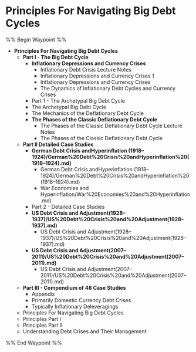 # Principles For Navigating Big Debt Cycles

%% Begin Waypoint %%
- **Principles For Navigating Big Debt Cycles**
	- **Part I - The Big Debt Cycle**
		- **Inflationary Depressions and Currency Crises**
			- Inflationary Debt Crisis Lecture Notes
			- Inflationary Depressions and Currency Crises 1
			- Inflationary Depressions and Currency Crises
			- The Dynamics of Inflationary Debt Cycles and Currency Crises
		- Part 1 - The Archetypal Big Debt Cycle
		- The Archetypal Big Debt Cycle
		- The Mechanics of the Deflationary Debt Cycle
		- **The Phases of the Classic Deflationary Debt Cycle**
			- The Phases of the Classic Deflationary Debt Cycle Lecture Notes
			- The Phases of the Classic Deflationary Debt Cycle
	- **Part II Detailed Case Studies**
		- **German Debt Crisis andHyperinflation (1918–1924)/German%20Debt%20Crisis%20andHyperinflation%20(1918–1924).md)**
			- German Debt Crisis andHyperinflation (1918–1924)/German%20Debt%20Crisis%20andHyperinflation%20(1918–1924).md)
			- War Economies and Hyperinflation/War%20Economies%20and%20Hyperinflation.md)
		- Part 2 - Detailed Case Studies
		- **US Debt Crisis and Adjustment(1928–1937)/US%20Debt%20Crisis%20and%20Adjustment(1928–1937).md)**
			- US Debt Crisis and Adjustment(1928–1937)/US%20Debt%20Crisis%20and%20Adjustment(1928–1937).md)
		- **US Debt Crisis and Adjustment(2007–2011)/US%20Debt%20Crisis%20and%20Adjustment(2007–2011).md)**
			- US Debt Crisis and Adjustment(2007–2011)/US%20Debt%20Crisis%20and%20Adjustment(2007–2011).md)
	- **Part III - Compendium of 48 Case Studies**
		- Appendix
		- Primarily Domestic Currency Debt Crises
		- Typically Inflationary Deleveragings
	- Principles For Navigating Big Debt Cycles
	- Principles Part I
	- Principles Part II
	- Understanding Debt Crises and Their Management

%% End Waypoint %%
